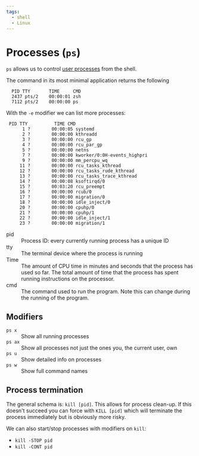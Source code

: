 ```yaml
---
tags:
  - shell
  - Linux
---
```


# Processes (`ps`)

`ps` allows us to control [user processes](The_kernel.md)
from the shell.

The command in its most minimal application returns the following

```
  PID TTY       TIME     CMD
  2437 pts/2    00:00:01 zsh
  7112 pts/2    00:00:00 ps
```

With the `-e` modifier we can list more processes:

```
 PID TTY          TIME CMD
      1 ?        00:00:05 systemd
      2 ?        00:00:00 kthreadd
      3 ?        00:00:00 rcu_gp
      4 ?        00:00:00 rcu_par_gp
      5 ?        00:00:00 netns
      7 ?        00:00:00 kworker/0:0H-events_highpri
      9 ?        00:00:00 mm_percpu_wq
     11 ?        00:00:00 rcu_tasks_kthread
     12 ?        00:00:00 rcu_tasks_rude_kthread
     13 ?        00:00:00 rcu_tasks_trace_kthread
     14 ?        00:00:08 ksoftirqd/0
     15 ?        00:03:20 rcu_preempt
     16 ?        00:00:00 rcub/0
     17 ?        00:00:00 migration/0
     18 ?        00:00:00 idle_inject/0
     20 ?        00:00:00 cpuhp/0
     21 ?        00:00:00 cpuhp/1
     22 ?        00:00:00 idle_inject/1
     23 ?        00:00:00 migration/1
```

<dl>
<dt>pid</dt>
<dd>Process ID: every currently running process has a unique ID<dd>
<dt>tty</dt>
<dd>The terminal device where the process is running<dd>
<dt>Time</dt>
<dd>The amount of CPU time in minutes and seconds that the process has used so far. The total amount of time that the process has spent running instructions on the processor.<dd>
<dt>cmd</dt>
<dd>The command used to run the program. Note this can change during the running of the program.<dd>
</dl>

## Modifiers

<dl>
<dt><code>ps x</code></dt>
<dd>Show all running processes<dd>
<dt><code>ps ax</code></dt>
<dd>Show all processes not just the ones you, the current user, own<dd>
<dt><code>ps u</code></dt>
<dd>Show detailed info on processes<dd>
<dt><code>ps w</code></dt>
<dd>Show full command names<dd>
</dl>

## Process termination

The general schema is: `kill [pid]`. This allows for process clean-up. If this
doesn't succeed you can force with `KILL [pid]` which will terminate the process
immediately but is obviously more risky.

We can also start/stop processes with modifiers on `kill`:

- `kill -STOP pid`
- `kill -CONT pid`
